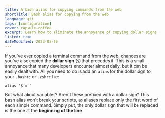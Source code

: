 ```yaml
---
title: A bash alias for copying commands from the web
shortTitle: Bash alias for copying from the web
language: git
tags: [configuration]
cover: capsule-coffee
excerpt: Learn how to eliminate the annoyance of copying dollar signs ($) along with terminal commands from the web with a simple bash alias.
listed: true
dateModified: 2023-03-05
---
```


If you've ever copied a terminal command from the web, chances are you've also copied the **dollar sign** (`$`) that precedes it. This is a small annoyance that many developers encounter almost daily, but it can be easily dealt with. All you need to do is add an `alias` for the dollar sign to your `.bashrc` or `.zshrc` file:

```shell
alias '$'=''
```

But what about variables? Aren't these prefixed with a dollar sign? This bash alias won't break your scripts, as aliases replace only the first word of each simple command. Simply put, the only dollar sign that will be replaced is the one at the **beginning of the line**.
